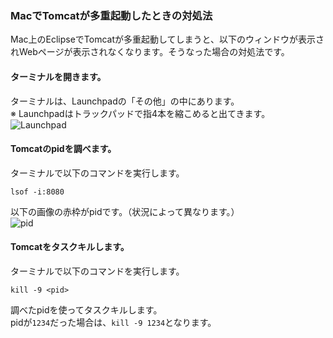 ### MacでTomcatが多重起動したときの対処法

Mac上のEclipseでTomcatが多重起動してしまうと、以下のウィンドウが表示されWebページが表示されなくなります。そうなった場合の対処法です。   


#### ターミナルを開きます。
ターミナルは、Launchpadの「その他」の中にあります。   
※ Launchpadはトラックパッドで指4本を縮こめると出てきます。   
![Launchpad](https://i.gyazo.com/d31d65e37594f076612144c87bc220cc.png)

#### Tomcatのpidを調べます。
ターミナルで以下のコマンドを実行します。   
```
lsof -i:8080
```
以下の画像の赤枠がpidです。（状況によって異なります。）   
![pid](https://i.gyazo.com/fddd1c1b313aa92a10138251b463195e.png)

#### Tomcatをタスクキルします。
ターミナルで以下のコマンドを実行します。   
```
kill -9 <pid>
```

調べたpidを使ってタスクキルします。   
pidが`1234`だった場合は、`kill -9 1234`となります。
